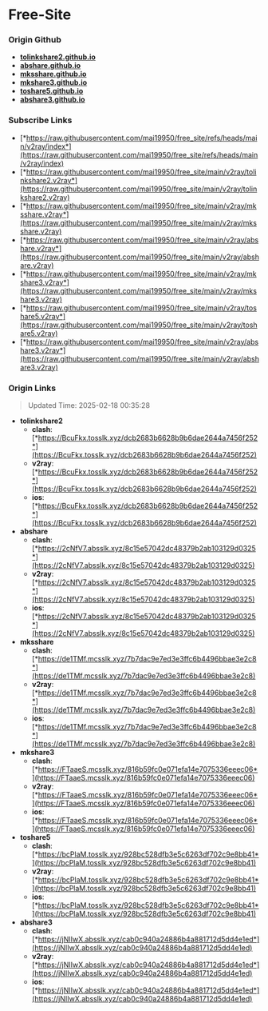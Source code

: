 # Free-Site

### Origin Github

- [**tolinkshare2.github.io**](https://github.com/tolinkshare2/tolinkshare2.github.io)
- [**abshare.github.io**](https://github.com/abshare/abshare.github.io)
- [**mksshare.github.io**](https://github.com/mksshare/mksshare.github.io)
- [**mkshare3.github.io**](https://github.com/mkshare3/mkshare3.github.io)
- [**toshare5.github.io**](https://github.com/toshare5/toshare5.github.io)
- [**abshare3.github.io**](https://github.com/abshare3/abshare3.github.io)

### Subscribe Links

- [*https://raw.githubusercontent.com/mai19950/free_site/refs/heads/main/v2ray/index*](https://raw.githubusercontent.com/mai19950/free_site/refs/heads/main/v2ray/index)
- [*https://raw.githubusercontent.com/mai19950/free_site/main/v2ray/tolinkshare2.v2ray*](https://raw.githubusercontent.com/mai19950/free_site/main/v2ray/tolinkshare2.v2ray)
- [*https://raw.githubusercontent.com/mai19950/free_site/main/v2ray/mksshare.v2ray*](https://raw.githubusercontent.com/mai19950/free_site/main/v2ray/mksshare.v2ray)
- [*https://raw.githubusercontent.com/mai19950/free_site/main/v2ray/abshare.v2ray*](https://raw.githubusercontent.com/mai19950/free_site/main/v2ray/abshare.v2ray)
- [*https://raw.githubusercontent.com/mai19950/free_site/main/v2ray/mkshare3.v2ray*](https://raw.githubusercontent.com/mai19950/free_site/main/v2ray/mkshare3.v2ray)
- [*https://raw.githubusercontent.com/mai19950/free_site/main/v2ray/toshare5.v2ray*](https://raw.githubusercontent.com/mai19950/free_site/main/v2ray/toshare5.v2ray)
- [*https://raw.githubusercontent.com/mai19950/free_site/main/v2ray/abshare3.v2ray*](https://raw.githubusercontent.com/mai19950/free_site/main/v2ray/abshare3.v2ray)

### Origin Links

> Updated Time: 2025-02-18 00:35:28

- **tolinkshare2**
  - **clash**: [*https://BcuFkx.tosslk.xyz/dcb2683b6628b9b6dae2644a7456f252*](https://BcuFkx.tosslk.xyz/dcb2683b6628b9b6dae2644a7456f252)
  - **v2ray**: [*https://BcuFkx.tosslk.xyz/dcb2683b6628b9b6dae2644a7456f252*](https://BcuFkx.tosslk.xyz/dcb2683b6628b9b6dae2644a7456f252)
  - **ios**: [*https://BcuFkx.tosslk.xyz/dcb2683b6628b9b6dae2644a7456f252*](https://BcuFkx.tosslk.xyz/dcb2683b6628b9b6dae2644a7456f252)
- **abshare**
  - **clash**: [*https://2cNfV7.absslk.xyz/8c15e57042dc48379b2ab103129d0325*](https://2cNfV7.absslk.xyz/8c15e57042dc48379b2ab103129d0325)
  - **v2ray**: [*https://2cNfV7.absslk.xyz/8c15e57042dc48379b2ab103129d0325*](https://2cNfV7.absslk.xyz/8c15e57042dc48379b2ab103129d0325)
  - **ios**: [*https://2cNfV7.absslk.xyz/8c15e57042dc48379b2ab103129d0325*](https://2cNfV7.absslk.xyz/8c15e57042dc48379b2ab103129d0325)
- **mksshare**
  - **clash**: [*https://de1TMf.mcsslk.xyz/7b7dac9e7ed3e3ffc6b4496bbae3e2c8*](https://de1TMf.mcsslk.xyz/7b7dac9e7ed3e3ffc6b4496bbae3e2c8)
  - **v2ray**: [*https://de1TMf.mcsslk.xyz/7b7dac9e7ed3e3ffc6b4496bbae3e2c8*](https://de1TMf.mcsslk.xyz/7b7dac9e7ed3e3ffc6b4496bbae3e2c8)
  - **ios**: [*https://de1TMf.mcsslk.xyz/7b7dac9e7ed3e3ffc6b4496bbae3e2c8*](https://de1TMf.mcsslk.xyz/7b7dac9e7ed3e3ffc6b4496bbae3e2c8)
- **mkshare3**
  - **clash**: [*https://FTaaeS.mcsslk.xyz/816b59fc0e071efa14e7075336eeec06*](https://FTaaeS.mcsslk.xyz/816b59fc0e071efa14e7075336eeec06)
  - **v2ray**: [*https://FTaaeS.mcsslk.xyz/816b59fc0e071efa14e7075336eeec06*](https://FTaaeS.mcsslk.xyz/816b59fc0e071efa14e7075336eeec06)
  - **ios**: [*https://FTaaeS.mcsslk.xyz/816b59fc0e071efa14e7075336eeec06*](https://FTaaeS.mcsslk.xyz/816b59fc0e071efa14e7075336eeec06)
- **toshare5**
  - **clash**: [*https://bcPlaM.tosslk.xyz/928bc528dfb3e5c6263df702c9e8bb41*](https://bcPlaM.tosslk.xyz/928bc528dfb3e5c6263df702c9e8bb41)
  - **v2ray**: [*https://bcPlaM.tosslk.xyz/928bc528dfb3e5c6263df702c9e8bb41*](https://bcPlaM.tosslk.xyz/928bc528dfb3e5c6263df702c9e8bb41)
  - **ios**: [*https://bcPlaM.tosslk.xyz/928bc528dfb3e5c6263df702c9e8bb41*](https://bcPlaM.tosslk.xyz/928bc528dfb3e5c6263df702c9e8bb41)
- **abshare3**
  - **clash**: [*https://jNIIwX.absslk.xyz/cab0c940a24886b4a881712d5dd4e1ed*](https://jNIIwX.absslk.xyz/cab0c940a24886b4a881712d5dd4e1ed)
  - **v2ray**: [*https://jNIIwX.absslk.xyz/cab0c940a24886b4a881712d5dd4e1ed*](https://jNIIwX.absslk.xyz/cab0c940a24886b4a881712d5dd4e1ed)
  - **ios**: [*https://jNIIwX.absslk.xyz/cab0c940a24886b4a881712d5dd4e1ed*](https://jNIIwX.absslk.xyz/cab0c940a24886b4a881712d5dd4e1ed)
